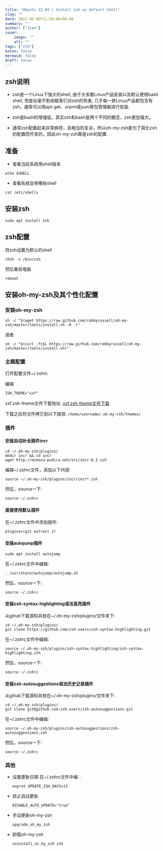 ```yaml
---
title: "Ubuntu 22.04 | Install zsh as default shell"
slug: ""
date: 2022-05-09T11:54:06+08:00
summary: ""
author: ["Jian"]
cover:
    image: ""
    alt: ""
tags: ["zsh"]
katex: false
mermaid: false
draft: false
---
```


## zsh说明

- zsh是一个Linux下强大的shell, 由于大多数Linux产品安装以及默认使用bash shell, 但是丝毫不影响极客们对zsh的热衷, 几乎每一款Linux产品都包含有zsh，通常可以用apt-get、urpmi或yum等包管理器进行安装.

- zsh是bash的增强版，其实zsh和bash是两个不同的概念，zsh更加强大。

- 通常zsh配置起来非常麻烦，且相当的复杂，所以oh-my-zsh是为了简化zsh的配置而开发的，因此oh-my-zsh算是zsh的配置.

## 准备
 - 查看当前系统用shell版本
```shell
echo $SHELL
```

- 查看系统自带哪些shell
```shell
cat /etc/shells
```

## 安装zsh
```shell
sudo apt install zsh
```

## zsh配置

将zsh设置为默认的shell
```shell
chsh -s /bin/zsh
```

然后重启电脑
```shell
reboot
```

## 安装oh-my-zsh及其个性化配置

### 安装oh-my-zsh

```shell
sh -c "$(wget https://raw.github.com/robbyrussell/oh-my-zsh/master/tools/install.sh -O -)"
```
或者
```
sh -c "$(curl -fsSL https://raw.github.com/robbyrussell/oh-my-zsh/master/tools/install.sh)"
```

### 主题配置

打开配置文件~/.zshrc

编辑
```txt
ZSH_THEME="xxf"
```

xxf.zsh-theme文件下载地址: [xxf.zsh-theme文件下载](https://github.com/xfanwu/oh-my-zsh-custom-xxf/blob/master/themes/xxf.zsh-theme)  

下载之后将文件拷贝到以下路径: ```/home/username/.oh-my-zsh/themes/```

### 插件

#### 安装自动补全插件incr

```shell
cd ~/.oh-my-zsh/plugins/
mkdir incr && cd incr
wget http://mimosa-pudica.net/src/incr-0.2.zsh
```
编辑~/.zshrc文件，添加以下内容:
```
source ~/.oh-my-zsh/plugins/incr/incr*.zsh
```
然后，source一下:
```shell
source ~/.zshrc
```

#### 直接使用默认插件

在~/.zshrc文件中添加插件:
 
```txt
plugins=(git extract z)
```

#### 安装autojump插件
```shell
sudo apt install autojump
```

在~/.zshrc文件中编辑:
```
. /usr/share/autojump/autojump.sh
```
然后，source一下:
```shell
source ~/.zshrc
```

#### 安装zsh-syntax-highlighting语法高亮插件

从gihub下载源码并放在~/.oh-my-zsh/plugins/文件夹下:
```shell
cd ~/.oh-my-zsh/plugins/
git clone https://github.com/zsh-users/zsh-syntax-highlighting.git
```

在~/.zshrc文件中编辑:
```
source ~/.oh-my-zsh/plugins/zsh-syntax-highlighting/zsh-syntax-highlighting.zsh
```
然后，source一下:
```shell
source ~/.zshrc
```

#### 安装zsh-autosuggestions语法历史记录插件

从gihub下载源码并放在~/.oh-my-zsh/plugins/文件夹下:
```shell
cd ~/.oh-my-zsh/plugins/
git clone git@github.com:zsh-users/zsh-autosuggestions.git
```

在~/.zshrc文件中编辑:
```
source ~/.oh-my-zsh/plugins/zsh-autosuggestions/zsh-autosuggestions.zsh
```
然后，source一下:
```shell
source ~/.zshrc
```

### 其他

- 设置更新日期
    在~/.zshrc文件中编：
    ```
    exprot UPDATE_ZSH_DAYS=13
    ```
- 禁止自动更新
    ```
    DISABLE_AUTO_UPDATE="true"
    ```
- 手动更新oh-my-zsh
    ```shell
    upgrade_oh_my_zsh
    ```
- 卸载oh-my-zsh
    ```shell
    uninstall_on_my_zsh zsh
    ```
